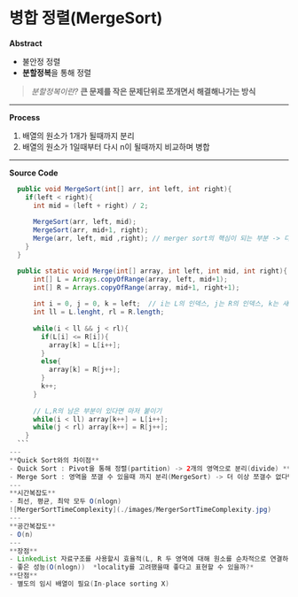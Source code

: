 # 병합 정렬(MergeSort)
**Abstract**
  - 불안정 정렬
  - **분할정복**을 통해 정렬
  > *분할정복이란?* **큰 문제를 작은 문제단위로 쪼개면서 해결해나가는 방식**
---
**Process**
  1. 배열의 원소가 1개가 될때까지 분리
  2. 배열의 원소가 1일때부터 다시 n이 될때까지 비교하며 병합
---
**Source Code**
  ```java
    public void MergeSort(int[] arr, int left, int right){
      if(left < right){
        int mid = (left + right) / 2;
      
        MergeSort(arr, left, mid);
        MergeSort(arr, mid+1, right);
        Merge(arr, left, mid ,right); // merger sort의 핵심이 되는 부분 -> 다시 비교하며 병합
      }
    }
  ```
  ```java
    public static void Merge(int[] array, int left, int mid, int right){
        int[] L = Arrays.copyOfRange(array, left, mid+1);
        int[] R = Arrays.copyOfRange(array, mid+1, right+1);
      
        int i = 0, j = 0, k = left;  // i는 L의 인덱스, j는 R의 인덱스, k는 새로운 병합될 배열의 인덱스를 표현
        int ll = L.lenght, rl = R.length;
      
        while(i < ll && j < rl){
          if(L[i] <= R[i]){
            array[k] = L[i++];
          }
          else{
            array[k] = R[j++];
          }
          k++;
        }
      
        // L,R의 남은 부분이 있다면 마저 붙이기
        while(i < ll) array[k++] = L[i++];
        while(j < rl) array[k++] = R[j++];
      }
    ```
---
**Quick Sort와의 차이점**
  - Quick Sort : Pivot을 통해 정렬(partition) -> 2개의 영역으로 분리(divide) **이 두개의 영역에 대해 각각 비교**
  - Merge Sort : 영역을 쪼갤 수 있을때 까지 분리(MergeSort) -> 더 이상 쪼갤수 없다면 정렬(병합)(Merge)
---
**시간복잡도**
  - 최선, 평균, 최악 모두 O(nlogn)
  ![MergerSortTimeComplexity](./images/MergerSortTimeComplexity.jpg)
---
**공간복잡도**
  - O(n)
---
**장점**
  - LinkedList 자료구조를 사용할시 효율적(L, R 두 영역에 대해 원소를 순차적으로 연결하여 탐색하므로)
  - 좋은 성능(O(nlogn))  *locality를 고려했을때 좋다고 표현할 수 있을까?*
**단점**
  - 별도의 임시 배열이 필요(In-place sorting X)
